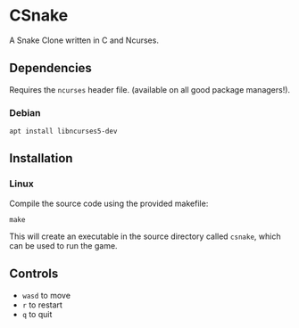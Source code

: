 # CSnake
A Snake Clone written in C and Ncurses.

## Dependencies
Requires the `ncurses` header file. (available on all good package managers!).

### Debian
```
apt install libncurses5-dev
```
## Installation

### Linux
Compile the source code using the provided makefile:
```
make
```
This will create an executable in the source directory called `csnake`, which can be used to run the game.

## Controls

- `wasd` to move
- `r` to restart 
- `q` to quit
